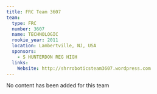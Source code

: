 ```yaml
---
title: FRC Team 3607
team:
  type: FRC
  number: 3607
  name: TECHNOLOGIC
  rookie_year: 2011
  location: Lambertville, NJ, USA
  sponsors:
    - S HUNTERDON REG HIGH
  links:
    Website: http://shrroboticsteam3607.wordpress.com
---
```

No content has been added for this team
